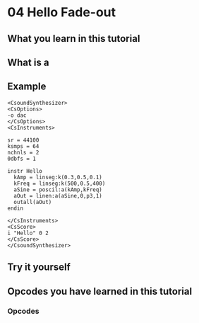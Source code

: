 # 04 Hello Fade-out


## What you learn in this tutorial



## What is a 


## Example



~~~csound
<CsoundSynthesizer>
<CsOptions>
-o dac
</CsOptions>
<CsInstruments>

sr = 44100
ksmps = 64
nchnls = 2
0dbfs = 1

instr Hello
  kAmp = linseg:k(0.3,0.5,0.1)
  kFreq = linseg:k(500,0.5,400)
  aSine = poscil:a(kAmp,kFreq)
  aOut = linen:a(aSine,0,p3,1)
  outall(aOut)
endin

</CsInstruments>
<CsScore>
i "Hello" 0 2
</CsScore>
</CsoundSynthesizer>
~~~

## 

## Try it yourself



## Opcodes you have learned in this tutorial
### Opcodes


